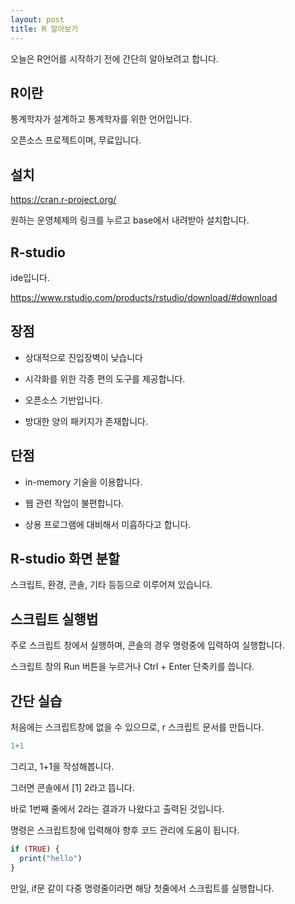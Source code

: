 ```yaml
---
layout: post
title: R 알아보기
---
```


오늘은 R언어를 시작하기 전에 간단히 알아보려고 합니다.

## R이란

통계학자가 설계하고 통계학자를 위한 언어입니다.

오픈소스 프로젝트이며, 무료입니다.

## 설치

https://cran.r-project.org/

원하는 운영체제의 링크를 누르고 base에서 내려받아 설치합니다.

## R-studio

ide입니다.

https://www.rstudio.com/products/rstudio/download/#download

## 장점

* 상대적으로 진입장벽이 낮습니다

* 시각화를 위한 각종 편의 도구를 제공합니다.

* 오픈소스 기반입니다.

* 방대한 양의 패키지가 존재합니다.

## 단점

* in-memory 기술을 이용합니다.

* 웹 관련 작업이 불편합니다.

* 상용 프로그램에 대비해서 미흡하다고 합니다.

## R-studio 화면 분할

스크립트, 환경, 콘솔, 기타 등등으로 이루어져 있습니다.

## 스크립트 실행법

주로 스크립트 창에서 실행하며, 콘솔의 경우 명령중에 입력하여 실행합니다.

스크립트 창의 Run 버튼을 누르거나 Ctrl + Enter 단축키를 씁니다.

## 간단 실습

처음에는 스크립트창에 없을 수 있으므로, r 스크립트 문서를 만듭니다.

```r
1+1
```

그리고, 1+1을 작성해봅니다.

그러면 콘솔에서 [1] 2라고 뜹니다.

바로 1번째 줄에서 2라는 결과가 나왔다고 출력된 것입니다.

명령은 스크립트창에 입력해야 향후 코드 관리에 도움이 됩니다.

```r
if (TRUE) {
  print("hello")
}
```

만일, if문 같이 다중 명령줄이라면 해당 첫줄에서 스크립트를 실행합니다.

